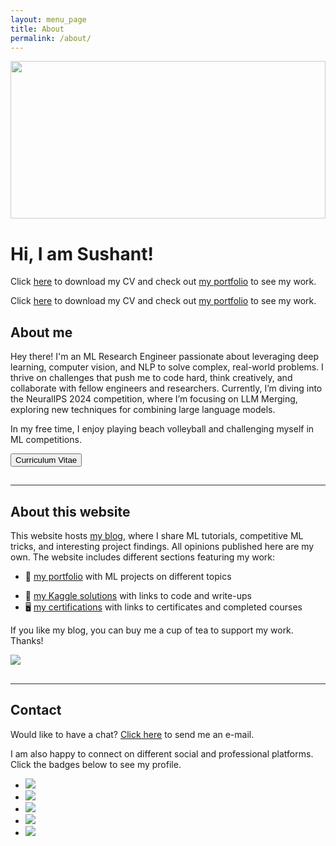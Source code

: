 ```yaml
---
layout: menu_page
title: About
permalink: /about/
---
```


<meta charset="UTF-8">

<div class="container">
  <div style="width:100%;height:0; padding-top:50%;position:relative;">
    <img src="../images/menu/photo_talks.jpg" style="width:100%; opacity:0.8; position:absolute; top:0; left:0">
  </div>  
  <div class="content">
    <h1>Hi, I am Sushant!</h1>
    <p><span class="cover-desc" style="color:var(--page-desc-color)">Click <a href="../cv.pdf">here</a> to download my CV and check out <a href="./p1_portfolio.md">my portfolio</a> to see my work.</span></p>
  </div>
</div>

<p><span class="page-desc">Click <a href="../cv.pdf">here</a> to download my CV and check out <a href="./p1_portfolio.md">my portfolio</a> to see my work.</span></p>


<!----------------------------------------------------------------------------->
## About me

Hey there! I'm an ML Research Engineer passionate about leveraging deep learning, computer vision, and NLP to solve complex, real-world problems. I thrive on challenges that push me to code hard, think creatively, and collaborate with fellow engineers and researchers. Currently, I’m diving into the NeuralIPS 2024 competition, where I’m focusing on LLM Merging, exploring new techniques for combining large language models.

<!-- Currently, I work at AWS, where I design and build cutting-edge Generative AI and ML solutions to solve diverse business problems across industries. My team interacts with large-scale customers to identify, design, build and deploy high-value custom and reusable AI use cases. Before AWS, I completed my PhD at the Humboldt University of Berlin, where I worked on ML applications for credit risk analytics in collaboration with Monedo. -->

In my free time, I enjoy playing beach volleyball and challenging myself in ML competitions. 

<button class="btn" onclick="window.open('https://sushant-97.github.io/website_personal/cv.pdf')"><i class="fas fa-download"></i>  Curriculum Vitae</button>

<hr style="height:1px; visibility:hidden;" />
<hr style="height:1px;border-width:0;color:rgb(50,50,50);background-color:rgb(50,50,50)">

<!----------------------------------------------------------------------------->
## About this website

This website hosts [my blog](https://sushant-97.github.io/website_personal/blog/), where I share ML tutorials, competitive ML tricks, and interesting project findings. All opinions published here are my own. The website includes different sections featuring my work:

- &#128193; [my portfolio](https://sushant-97.github.io/website_personal/portfolio/) with ML projects on different topics
<!-- - &#128483; [my tech talks](https://sushant-97.github.io/website_personal/talks/) with links to presentation slides and talk videos
- &#128218; [my ML publications](https://sushant-97.github.io/website_personal/papers/) with paper abstracts and full-text PDFs -->
- &#129351; [my Kaggle solutions](https://sushant-97.github.io/website_personal/kaggle/) with links to code and write-ups
- &#128421; [my certifications](https://sushant-97.github.io/website_personal/certifications/) with links to certificates and completed courses
<!-- - &#127891; [my teaching experience](https://sushant-97.github.io/website_personal/teaching/) at the Humboldt University of Berlin -->

If you like my blog, you can buy me a cup of tea to support my work. Thanks!
<div class="tea">
  <a href="https://www.buymeacoffee.com/kozodoi"><img src="https://img.buymeacoffee.com/button-api/?text=Buy me tea &emoji=&slug=kozodoi&button_colour=FFDD00&font_colour=000000&font_family=Lato&outline_colour=000000&coffee_colour=ffffff" align="left"></a>
</div>
<br>

<hr style="height:1px; visibility:hidden;" />
<hr style="height:1px;border-width:0;color:rgb(50,50,50);background-color:rgb(50,50,50)">


<!----------------------------------------------------------------------------->
## Contact

Would like to have a chat? <a href="mailto:sushant.pargaonkar97.com">Click here</a> to send me an e-mail.

I am also happy to connect on different social and professional platforms. Click the badges below to see my profile.

<div class="social-links" align = "left">
  <ul class = "badge-list">
    <li><a href="https://www.linkedin.com/in/spargaonkar/"><img src="https://img.shields.io/badge/-LinkedIn-306EA8?style=flat&logo=Linkedin&logoColor=white&link=https://www.linkedin.com/in/kozodoi/"/></a></li>
    <li><a href="https://www.twitter.com/n_kozodoi"><img src="https://img.shields.io/badge/-Twitter-4B9AE5?style=flat&logo=Twitter&logoColor=white&link=https://www.twitter.com/n_kozodoi"/></a></li>
    <li><a href="https://www.kaggle.com/kozodoi"><img src="https://img.shields.io/badge/-Kaggle-5DB0DB?style=flat&logo=Kaggle&logoColor=white&link=https://www.kaggle.com/kozodoi"/></a></li>
    <li><a href="https://github.com/sushant-97"><img src="https://img.shields.io/badge/-GitHub-2F2F2F?style=flat&logo=github&logoColor=white&link=https://www.github.com/kozodoi"/></a></li>
    <li><a href="https://scholar.google.com/citations?user=58tMuD0AAAAJ&amp;hl=en"><img src="https://img.shields.io/badge/-Google_Scholar-676767?style=flat&logo=google-scholar&logoColor=white&link=https://scholar.google.com/citations?user=58tMuD0AAAAJ&amp;hl=en"/></a></li>
  </ul>
</div>
